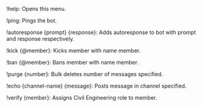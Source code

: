 !help: Opens this menu.

!ping: Pings the bot.

!autoresponse {prompt} {response}: Adds autoresponse to bot with prompt and response respectively.

!kick {@member}: Kicks member with name member.

!ban {@member}: Bans member with name member.

!purge {number}: Bulk deletes number of messages specified.

!echo {channel-name} {message}: Posts message in channel specified.

!verify {member}: Assigns Civil Engineering role to member.